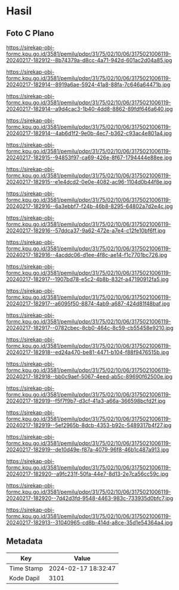 # Hasil

## Foto C Plano

https://sirekap-obj-formc.kpu.go.id/3581/pemilu/pdpr/31/75/02/10/06/3175021006119-20240217-182912--8b74379a-d8cc-4a71-942d-601ac2d04a85.jpg

https://sirekap-obj-formc.kpu.go.id/3581/pemilu/pdpr/31/75/02/10/06/3175021006119-20240217-182914--8919a6ae-5924-41a8-88fa-7c646a64471b.jpg

https://sirekap-obj-formc.kpu.go.id/3581/pemilu/pdpr/31/75/02/10/06/3175021006119-20240217-182914--a9d4cac3-1b40-4dd8-8862-89fdf646a640.jpg

https://sirekap-obj-formc.kpu.go.id/3581/pemilu/pdpr/31/75/02/10/06/3175021006119-20240217-182914--4ab6d1f2-9e0b-4ec7-b362-c93ac4e801a4.jpg

https://sirekap-obj-formc.kpu.go.id/3581/pemilu/pdpr/31/75/02/10/06/3175021006119-20240217-182915--94853f97-ca69-426e-8f67-1794444e88ee.jpg

https://sirekap-obj-formc.kpu.go.id/3581/pemilu/pdpr/31/75/02/10/06/3175021006119-20240217-182915--e1e4dcd2-0e0e-4082-ac96-1104d0b44f8e.jpg

https://sirekap-obj-formc.kpu.go.id/3581/pemilu/pdpr/31/75/02/10/06/3175021006119-20240217-182916--6a3ebbf7-f24b-46b8-8295-64802a7d2e4c.jpg

https://sirekap-obj-formc.kpu.go.id/3581/pemilu/pdpr/31/75/02/10/06/3175021006119-20240217-182916--57ddca37-9a62-472e-a7e4-c12fe10bf6ff.jpg

https://sirekap-obj-formc.kpu.go.id/3581/pemilu/pdpr/31/75/02/10/06/3175021006119-20240217-182916--4acddc06-d1ee-4f8c-ae14-f1c7701bc726.jpg

https://sirekap-obj-formc.kpu.go.id/3581/pemilu/pdpr/31/75/02/10/06/3175021006119-20240217-182917--1907bd78-e5c2-4b8b-832f-a47190912fa5.jpg

https://sirekap-obj-formc.kpu.go.id/3581/pemilu/pdpr/31/75/02/10/06/3175021006119-20240217-182917--a6095f50-8874-4ab9-a687-424d81f48baf.jpg

https://sirekap-obj-formc.kpu.go.id/3581/pemilu/pdpr/31/75/02/10/06/3175021006119-20240217-182917--0782cbec-8cb0-464c-8c59-cb55458e9210.jpg

https://sirekap-obj-formc.kpu.go.id/3581/pemilu/pdpr/31/75/02/10/06/3175021006119-20240217-182918--ed24a470-be81-4471-b104-f88f9476515b.jpg

https://sirekap-obj-formc.kpu.go.id/3581/pemilu/pdpr/31/75/02/10/06/3175021006119-20240217-182918--bb0c9aef-5067-4eed-ab5c-89690f62500e.jpg

https://sirekap-obj-formc.kpu.go.id/3581/pemilu/pdpr/31/75/02/10/06/3175021006119-20240217-182919--f5f7f9b7-d3cf-41a3-a66a-366598bcfd2f.jpg

https://sirekap-obj-formc.kpu.go.id/3581/pemilu/pdpr/31/75/02/10/06/3175021006119-20240217-182919--5ef2965b-8dcb-4353-b92c-5489317b4f27.jpg

https://sirekap-obj-formc.kpu.go.id/3581/pemilu/pdpr/31/75/02/10/06/3175021006119-20240217-182919--de10d49e-f87a-4079-96f8-46b1c487a913.jpg

https://sirekap-obj-formc.kpu.go.id/3581/pemilu/pdpr/31/75/02/10/06/3175021006119-20240217-182920--a9fc231f-50fa-44e7-8d13-2e7ca56cc59c.jpg

https://sirekap-obj-formc.kpu.go.id/3581/pemilu/pdpr/31/75/02/10/06/3175021006119-20240217-182920--7d42d3fd-9548-4463-983c-733935d0bfc7.jpg

https://sirekap-obj-formc.kpu.go.id/3581/pemilu/pdpr/31/75/02/10/06/3175021006119-20240217-182913--31040965-cd8b-414d-a8ce-35d1e54364a4.jpg


## Metadata

| Key        | Value               |
| ---------- | ------------------- |
| Time Stamp | 2024-02-17 18:32:47 |
| Kode Dapil | 3101                |



